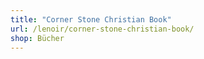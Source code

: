 ```yaml
---
title: "Corner Stone Christian Book"
url: /lenoir/corner-stone-christian-book/
shop: Bücher
---
```

